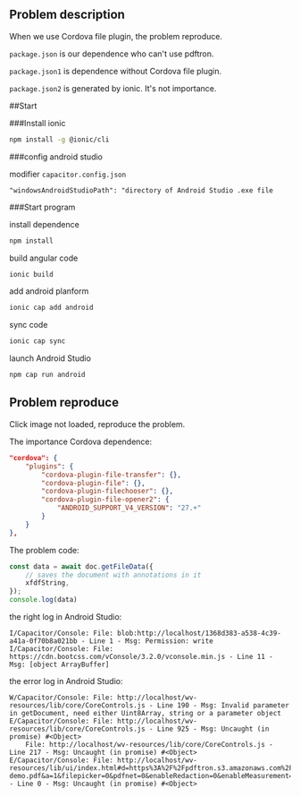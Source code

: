 ## Problem description

When we use Cordova file plugin, the problem reproduce. 



`package.json` is our dependence who can't use pdftron.

`package.json1` is dependence without Cordova file plugin.

`package.json2` is generated by ionic. It's not importance.



##Start

###Install ionic

```sh
npm install -g @ionic/cli
```



###config android studio

modifier `capacitor.config.json`

```
"windowsAndroidStudioPath": "directory of Android Studio .exe file
```



###Start program

install dependence

```sh
npm install
```



build angular code 

```sh
ionic build
```



add android planform

```sh
ionic cap add android
```



sync code

```sh
ionic cap sync
```



launch  Android Studio

```sh
npm cap run android
```



## Problem reproduce

Click image not loaded, reproduce the problem.



The importance Cordova dependence: 

```json
"cordova": {
	"plugins": {
        "cordova-plugin-file-transfer": {},
        "cordova-plugin-file": {},
        "cordova-plugin-filechooser": {},
        "cordova-plugin-file-opener2": {
        	"ANDROID_SUPPORT_V4_VERSION": "27.+"
        }
    }
},
```



The problem code:

```js
const data = await doc.getFileData({
    // saves the document with annotations in it
    xfdfString,
});
console.log(data)
```



the right log in Android Studio: 

```
I/Capacitor/Console: File: blob:http://localhost/1368d383-a538-4c39-a41a-0f70b8a021bb - Line 1 - Msg: Permission: write
I/Capacitor/Console: File: https://cdn.bootcss.com/vConsole/3.2.0/vconsole.min.js - Line 11 - Msg: [object ArrayBuffer]
```

the error log in Android Studio:

```
W/Capacitor/Console: File: http://localhost/wv-resources/lib/core/CoreControls.js - Line 190 - Msg: Invalid parameter in getDocument, need either Uint8Array, string or a parameter object
E/Capacitor/Console: File: http://localhost/wv-resources/lib/core/CoreControls.js - Line 925 - Msg: Uncaught (in promise) #<Object>
    File: http://localhost/wv-resources/lib/core/CoreControls.js - Line 217 - Msg: Uncaught (in promise) #<Object>
E/Capacitor/Console: File: http://localhost/wv-resources/lib/ui/index.html#d=https%3A%2F%2Fpdftron.s3.amazonaws.com%2Fdownloads%2Fpl%2Fwebviewer-demo.pdf&a=1&filepicker=0&pdfnet=0&enableRedaction=0&enableMeasurement=0&pageHistory=1&notesInLeftPanel=0&singleServerMode=false&selectAnnotationOnCreation=0&id=1 - Line 0 - Msg: Uncaught (in promise) #<Object>
```

